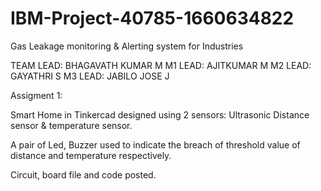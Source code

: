 # IBM-Project-40785-1660634822
Gas Leakage monitoring &amp; Alerting system for Industries

TEAM LEAD: BHAGAVATH KUMAR M
M1 LEAD: AJITKUMAR M
M2 LEAD: GAYATHRI S
M3 LEAD: JABILO JOSE J

Assigment 1:

Smart Home in Tinkercad designed using 2 sensors: Ultrasonic Distance sensor & temperature sensor. 

A pair of Led, Buzzer used to indicate the breach of threshold value of distance and temperature respectively. 

Circuit, board file and code posted.

